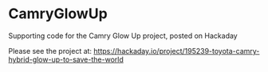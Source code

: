 # CamryGlowUp
Supporting code for the Camry Glow Up project, posted on Hackaday

Please see the project at:
https://hackaday.io/project/195239-toyota-camry-hybrid-glow-up-to-save-the-world
